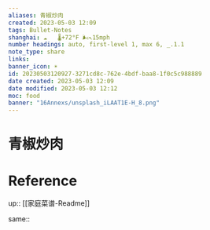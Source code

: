 ```yaml
---
aliases: 青椒炒肉
created: 2023-05-03 12:09
tags: Bullet-Notes 
shanghai: ☁️   🌡️+72°F 🌬️↖15mph
number headings: auto, first-level 1, max 6, _.1.1
note_type: share
links: 
banner_icon: ☀️
id: 20230503120927-3271cd8c-762e-4bdf-baa8-1f0c5c988889
date created: 2023-05-03 12:09
date modified: 2023-05-03 12:12
moc: food
banner: "16Annexs/unsplash_iLAAT1E-H_8.png"
---
```

# 青椒炒肉

# Reference

up:: [[家庭菜谱-Readme]]

same:: 
